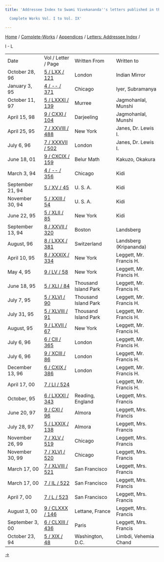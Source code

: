 ```yaml
---
title: 'Addressee Index to Swami Vivekananda''s letters published in the

  Complete Works Vol. I to Vol. IX'

---
```



[Home](../../../index.htm) / [Complete-Works](../../complete_works.htm)
/ [Appendices](../appendices_contents.htm) / [Letters: Addressee
Index](addressee_letters_contents.htm) /



I - L

<div class="center">

|                  |                                                                              |                      |                         |
|------------------|------------------------------------------------------------------------------|----------------------|-------------------------|
| Date             | Vol / Letter / Page                                                          | Written From         | Written to              |
| October 28, 96   | [5 / LXX / 121](../../volume_5/epistles_first_series/070_indian_mirror.htm)  | London               | Indian Mirror           |
| January 3, 95    | [4 / -- / 371](../../volume_4/writings_prose/a_plan_of_work_for_india.htm)   | Chicago              | Iyer, Subramanya        |
| October 11, 97   | [5 / LXXXI / 139](../../volume_5/epistles_first_series/081_jagmohanlal.htm)  | Murree               | Jagmohanlal, Munshi     |
| April 15, 98     | [9 / CXXI / 104](../../volume_9/letters_fifth_series/121_jagmohan.htm)       | Darjeeling           | Jagmohanlal, Munshi     |
| April 25, 95     | [7 / XXVIII / 488](../../volume_7/epistles_third_series/28_brother.htm)      | New York             | Janes, Dr. Lewis I.     |
| July 6, 96       | [7 / XXXVII / 502](../../volume_7/epistles_third_series/37_friend.htm)       | London               | Janes, Dr. Lewis I.     |
| June 18, 01      | [9 / CXCIX / 159](../../volume_9/letters_fifth_series/199_friend.htm)        | Belur Math           | Kakuzo, Okakura         |
| March 3, 94      | [4 / -- / 356](../../volume_4/writings_prose/what_we_believe_in.htm)         | Chicago              | Kidi                    |
| September 21, 94 | [5 / XV / 45](../../volume_5/epistles_first_series/015_kidi.htm)             | U. S. A.             | Kidi                    |
| November 30, 94  | [5 / XXIII / 54](../../volume_5/epistles_first_series/023_kidi.htm)          | U. S. A.             | Kidi                    |
| June 22, 95      | [5 / XLII / 85](../../volume_5/epistles_first_series/042_kidi.htm)           | New York             | Kidi                    |
| September 13, 94 | [8 / XXVII / 320](../../volume_8/epistles_fourth_series/027_leon.htm)        | Boston               | Landsberg               |
| August, 96       | [8 / LXXX / 381](../../volume_8/epistles_fourth_series/080_dear.htm)         | Switzerland          | Landsberg (Kripananda)  |
| April 10, 95     | [8 / XXXIX / 334](../../volume_8/epistles_fourth_series/039_friend.htm)      | New York             | Leggett, Mr. Francis H. |
| May 4, 95        | [9 / LV / 58](../../volume_9/letters_fifth_series/055_friend.htm)            | New York             | Leggett, Mr. Francis H. |
| June 18, 95      | [5 / XLI / 84](../../volume_5/epistles_first_series/041_friend.htm)          | Thousand Island Park | Leggett, Mr. Francis H. |
| July 7, 95       | [5 / XLVI / 90](../../volume_5/epistles_first_series/046_friend.htm)         | Thousand Island Park | Leggett, Mr. Francis H. |
| July 31, 95      | [5 / XLVIII / 91](../../volume_5/epistles_first_series/048_friend.htm)       | Thousand Island Park | Leggett, Mr. Francis H. |
| August, 95       | [9 / LXVII / 67](../../volume_9/letters_fifth_series/067_friend.htm)         | New York             | Leggett, Mr. Francis H. |
| July 6, 96       | [6 / CII / 365](../../volume_6/epistles_second_series/102_frankincense.htm)  | London               | Leggett, Mr. Francis H. |
| July 6, 96       | [9 / XCIII / 86](../../volume_9/letters_fifth_series/093_sir.htm)            | London               | Leggett, Mr. Francis H. |
| December 13, 96  | [6 / CXIX / 386](../../volume_6/epistles_second_series/119_frankincense.htm) | London               | Leggett, Mr. Francis H. |
| April 17, 00     | [7 / LI / 524](../../volume_7/epistles_third_series/51_mr_leggett.htm)       |                      | Leggett, Mr. Francis H. |
| October, 95      | [6 / LXXXI / 343](../../volume_6/epistles_second_series/081_mother.htm)      | Reading, England     | Leggett, Mrs. Francis   |
| June 20, 97      | [9 / CXI / 96](../../volume_9/letters_fifth_series/111_mother.htm)           | Almora               | Leggett, Mrs. Francis   |
| July 28, 97      | [5 / LXXIX / 138](../../volume_5/epistles_first_series/079_mother.htm)       | Almora               | Leggett, Mrs. Francis   |
| November 26, 99  | [7 / XLV / 519](../../volume_7/epistles_third_series/45_mrs_leggett.htm)     | Chicago              | Leggett, Mrs. Francis   |
| November 30, 99  | [7 / XLVI / 520](../../volume_7/epistles_third_series/46_mother.htm)         | Chicago              | Leggett, Mrs. Francis   |
| March 17, 00     | [7 / XLVIII / 521](../../volume_7/epistles_third_series/48_mother.htm)       | San Francisco        | Leggett, Mrs. Francis   |
| March 17, 00     | [7 / IL / 522](../../volume_7/epistles_third_series/49_mother.htm)           | San Francisco        | Leggett, Mrs. Francis   |
| April 7, 00      | [7 / L / 523](../../volume_7/epistles_third_series/50_mother.htm)            | San Francisco        | Leggett, Mrs. Francis   |
| August 3, 00     | [9 / CLXXX / 146](../../volume_9/letters_fifth_series/180_mrs_leggett.htm)   | Lettane, France      | Leggett, Mrs. Francis   |
| September 3, 00  | [6 / CLXIII / 436](../../volume_6/epistles_second_series/163_mother.htm)     | Paris                | Leggett, Mrs. Francis   |
| October 23, 94   | [5 / XIX / 48](../../volume_5/epistles_first_series/019_vehemia.htm)         | Washington, D.C.     | Limbdi, Vehemia Chand   |

[→](4m_r.htm)




